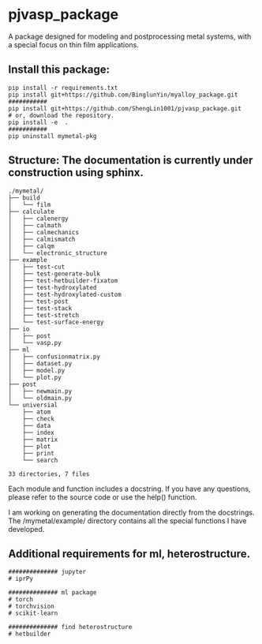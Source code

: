# pjvasp_package

A package designed for modeling and postprocessing metal systems, with a special focus on thin film applications.

## Install this package:

```shell
pip install -r requirements.txt
pip install git+https://github.com/BinglunYin/myalloy_package.git
###########
pip install git+https://github.com/ShengLin1001/pjvasp_package.git
# or, download the repository.
pip install -e  .
###########
pip uninstall mymetal-pkg
```

## Structure: The documentation is currently under construction using sphinx.

```shell
./mymetal/
├── build
│   └── film
├── calculate
│   ├── calenergy
│   ├── calmath
│   ├── calmechanics
│   ├── calmismatch
│   ├── calqm
│   └── electronic_structure
├── example
│   ├── test-cut
│   ├── test-generate-bulk
│   ├── test-hetbuilder-fixatom
│   ├── test-hydroxylated
│   ├── test-hydroxylated-custom
│   ├── test-post
│   ├── test-stack
│   ├── test-stretch
│   └── test-surface-energy
├── io
│   ├── post
│   └── vasp.py
├── ml
│   ├── confusionmatrix.py
│   ├── dataset.py
│   ├── model.py
│   └── plot.py
├── post
│   ├── newmain.py
│   └── oldmain.py
└── universial
    ├── atom
    ├── check
    ├── data
    ├── index
    ├── matrix
    ├── plot
    ├── print
    └── search

33 directories, 7 files
```

Each module and function includes a docstring. If you have any questions, please refer to the source code or use the help() function.

I am working on generating the documentation directly from the docstrings. The /mymetal/example/ directory contains all the special functions I have developed.

## Additional requirements for ml, heterostructure.

```shell
############## jupyter
# iprPy

############## ml package
# torch
# torchvision
# scikit-learn

############## find heterostructure
# hetbuilder
```

